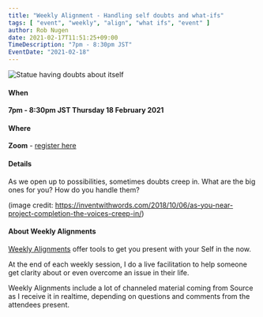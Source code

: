 ```yaml
---
title: "Weekly Alignment - Handling self doubts and what-ifs"
tags: [ "event", "weekly", "align", "what ifs", "event" ]
author: Rob Nugen
date: 2021-02-17T11:51:25+09:00
TimeDescription: "7pm - 8:30pm JST"
EventDate: "2021-02-18"
---
```


<img
src="//b.robnugen.com/blog/2021/man_statue_doubts.jpg"
alt="Statue having doubts about itself"
class="title" />

#### When

**7pm - 8:30pm JST Thursday 18 February 2021**

#### Where

**Zoom** - [register here](/weekly-alignments)

#### Details

As we open up to possibilities, sometimes doubts creep in.  What are
the big ones for you? How do you handle them?

(image credit: https://inventwithwords.com/2018/10/06/as-you-near-project-completion-the-voices-creep-in/)

#### About Weekly Alignments

[Weekly Alignments](/weekly-alignments/) offer tools to get you present with your Self in the now.

At the end of each weekly session, I do a live facilitation to help
someone get clarity about or even overcome an issue in their life.

Weekly Alignments include a lot of channeled material coming from
Source as I receive it in realtime, depending on questions and
comments from the attendees present.
